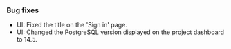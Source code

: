 ### Bug fixes

- UI: Fixed the title on the 'Sign in' page.
- UI: Changed the PostgreSQL version displayed on the project dashboard to 14.5.

